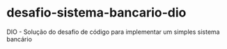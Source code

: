 # desafio-sistema-bancario-dio
DIO - Solução do desafio de código para implementar um simples sistema bancário

